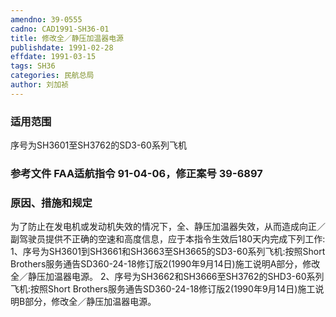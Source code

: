 ```yaml
---
amendno: 39-0555
cadno: CAD1991-SH36-01
title: 修改全／静压加温器电源
publishdate: 1991-02-28
effdate: 1991-03-15
tags: SH36
categories: 民航总局
author: 刘加祯
---
```


### 适用范围 
序号为SH3601至SH3762的SD3-60系列飞机

### 参考文件    FAA适航指令 91-04-06，修正案号 39-6897 

### 原因、措施和规定 
为了防止在发电机或发动机失效的情况下，全、静压加温器失效，从而造成向正／副驾驶员提供不正确的空速和高度信息，应于本指令生效后180天内完成下列工作: 
    1、序号为SH3601到SH3661和SH3663至SH3665的SD3-60系列飞机:按照Short Brothers服务通告SD360-24-18修订版2(1990年9月14日)施工说明A部分，修改全／静压加温器电源。 
    2、序号为SH3662和SH3666至SH3762的SHD3-60系列飞机:按照Short Brothers服务通告SD360-24-18修订版2(1990年9月14日)施工说明B部分，修改全／静压加温器电源。
